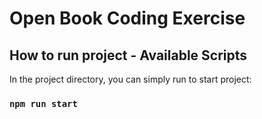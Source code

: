 # Open Book Coding Exercise

## How to run project - Available Scripts

In the project directory, you can simply run to start project:

### `npm run start`
